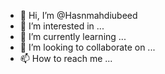 - 👋 Hi, I’m @Hasnmahdiubeed
- 👀 I’m interested in ...
- 🌱 I’m currently learning ...
- 💞️ I’m looking to collaborate on ...
- 📫 How to reach me ...

<!---
Hasnmahdiubeed/Hasnmahdiubeed is a ✨ special ✨ repository because its `README.md` (this file) appears on your GitHub profile.
You can click the Preview link to take a look at your changes.
--->
